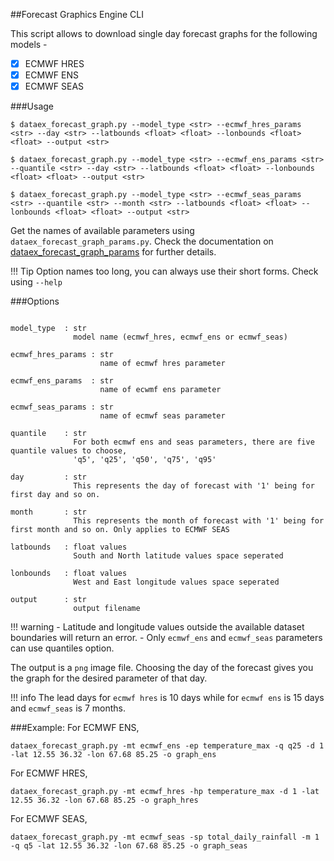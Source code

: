 ##Forecast Graphics Engine CLI

This script allows to download single day forecast graphs for the following models -

* [X] ECMWF HRES
* [X] ECMWF ENS
* [X] ECMWF SEAS 

###Usage
```
$ dataex_forecast_graph.py --model_type <str> --ecmwf_hres_params <str> --day <str> --latbounds <float> <float> --lonbounds <float> <float> --output <str>

$ dataex_forecast_graph.py --model_type <str> --ecmwf_ens_params <str> --quantile <str> --day <str> --latbounds <float> <float> --lonbounds <float> <float> --output <str>

$ dataex_forecast_graph.py --model_type <str> --ecmwf_seas_params <str> --quantile <str> --month <str> --latbounds <float> <float> --lonbounds <float> <float> --output <str>

```

Get the names of available parameters using `dataex_forecast_graph_params.py`. Check the documentation on [dataex_forecast_graph_params](dataex_forecast_graph_params.md) for further details. 

!!! Tip
    Option names too long, you can always use their short forms. Check using `--help`

###Options

```

model_type  : str
              model name (ecmwf_hres, ecmwf_ens or ecmwf_seas)

ecmwf_hres_params : str
                    name of ecmwf hres parameter
              
ecmwf_ens_params  : str
                    name of ecwmf ens parameter
                    
ecmwf_seas_params : str
                    name of ecmwf seas parameter

quantile    : str
              For both ecmwf ens and seas parameters, there are five quantile values to choose,
              'q5', 'q25', 'q50', 'q75', 'q95'

day         : str
              This represents the day of forecast with '1' being for first day and so on. 
              
month       : str
              This represents the month of forecast with '1' being for first month and so on. Only applies to ECMWF SEAS
                           
latbounds   : float values
              South and North latitude values space seperated 
                
lonbounds   : float values 
              West and East longitude values space seperated 
           
output      : str
              output filename
```

!!! warning
    - Latitude and longitude values outside the available dataset boundaries will return an error. 
    - Only `ecmwf_ens` and `ecmwf_seas` parameters can use quantiles option.

The output is a `png` image file. Choosing the day of the forecast gives you the graph for the desired parameter of that day.

!!! info
    The lead days for `ecmwf hres` is 10 days while for `ecmwf ens` is 15 days and `ecmwf_seas` is 7 months.
    
###Example:
For ECMWF ENS,
```
dataex_forecast_graph.py -mt ecmwf_ens -ep temperature_max -q q25 -d 1 -lat 12.55 36.32 -lon 67.68 85.25 -o graph_ens
```
For ECMWF HRES,
```
dataex_forecast_graph.py -mt ecmwf_hres -hp temperature_max -d 1 -lat 12.55 36.32 -lon 67.68 85.25 -o graph_hres
```
For ECMWF SEAS,
```
dataex_forecast_graph.py -mt ecmwf_seas -sp total_daily_rainfall -m 1 -q q5 -lat 12.55 36.32 -lon 67.68 85.25 -o graph_seas
```



